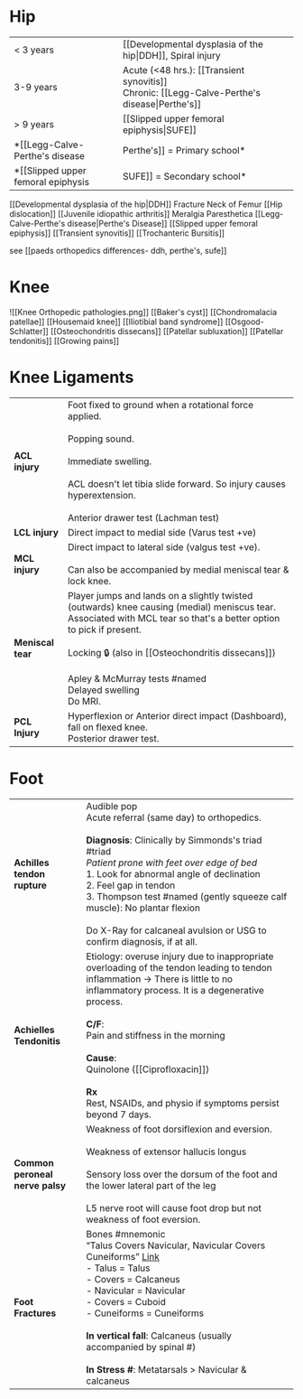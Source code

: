 # Hip
|           |                                                                                                   |
| --------- | ------------------------------------------------------------------------------------------------- |
| < 3 years | [[Developmental dysplasia of the hip\|DDH]], Spiral injury                                          |
| 3-9 years | Acute (<48 hrs.): [[Transient synovitis]]  <br>Chronic: [[Legg-Calve-Perthe's disease\|Perthe's]] |
| > 9 years | [[Slipped upper femoral epiphysis\|SUFE]]                                                         |
*[[Legg-Calve-Perthe's disease|Perthe's]] = Primary school*
*[[Slipped upper femoral epiphysis|SUFE]] = Secondary school*

[[Developmental dysplasia of the hip|DDH]]
Fracture Neck of Femur
[[Hip dislocation]]
[[Juvenile idiopathic arthritis]]
Meralgia Paresthetica
[[Legg-Calve-Perthe's disease|Perthe's Disease]]
[[Slipped upper femoral epiphysis]]
[[Transient synovitis]]
[[Trochanteric Bursitis]]

see [[paeds orthopedics differences- ddh, perthe's, sufe]]

# Knee
![[Knee Orthopedic pathologies.png]]
[[Baker's cyst]]
[[Chondromalacia patellae]]
[[Housemaid knee]]
[[Iliotibial band syndrome]]
[[Osgood-Schlatter]]
[[Osteochondritis dissecans]]
[[Patellar subluxation]]
[[Patellar tendonitis]]
[[Growing pains]]

# Knee Ligaments
|                   |                                                                                                                                                                                                                                                                                                    |
| ----------------- | -------------------------------------------------------------------------------------------------------------------------------------------------------------------------------------------------------------------------------------------------------------------------------------------------- |
| **ACL injury**    | Foot fixed to ground when a rotational force applied.<br><br>Popping sound.<br><br>Immediate swelling.<br><br>ACL doesn't let tibia slide forward. So injury causes hyperextension.<br><br>Anterior drawer test (Lachman test)                                                                     |
| **LCL injury**    | Direct impact to medial side (Varus test +ve)                                                                                                                                                                                                                                                      |
| **MCL injury**    | Direct impact to lateral side (valgus test +ve).<br><br>Can also be accompanied by medial meniscal tear & lock knee.                                                                                                                                                                               |
| **Meniscal tear** | Player jumps and lands on a slightly twisted (outwards) knee causing (medial) meniscus tear. Associated with MCL tear so that's a better option to pick if present.<br><br>Locking 🔒 (also in [[Osteochondritis dissecans]])<br><br>Apley & McMurray tests #named <br>Delayed swelling<br>Do MRI. |
| **PCL Injury**    | Hyperflexion or Anterior direct impact (Dashboard), fall on flexed knee.  <br>Posterior drawer test.                                                                                                                                                                                               |
# Foot
|                                 |                                                                                                                                                                                                                                                                                                                                                                                                               |
| ------------------------------- | ------------------------------------------------------------------------------------------------------------------------------------------------------------------------------------------------------------------------------------------------------------------------------------------------------------------------------------------------------------------------------------------------------------- |
| **Achilles tendon rupture**     | Audible pop<br>Acute referral (same day) to orthopedics.<br><br>**Diagnosis**: Clinically by Simmonds's triad #triad <br>*Patient prone with feet over edge of bed*<br>1. Look for abnormal angle of declination<br>2. Feel gap in tendon <br>3. Thompson test #named  (gently squeeze calf muscle): No plantar flexion<br><br>Do X-Ray for calcaneal avulsion or USG to confirm diagnosis, if at all.        |
| **Achielles Tendonitis**        | Etiology: overuse injury due to inappropriate overloading of the tendon leading to tendon inflammation -> There is little to no inflammatory process. It is a degenerative process.<br><br>**C/F**: <br>Pain and stiffness in the morning<br><br>**Cause**: <br>Quinolone ([[Ciprofloxacin]])<br><br>**Rx**<br>Rest, NSAIDs, and physio if symptoms persist beyond 7 days.                                    |
| **Common peroneal nerve palsy** | Weakness of foot dorsiflexion and eversion.<br><br>Weakness of extensor hallucis longus<br><br>Sensory loss over the dorsum of the foot and the lower lateral part of the leg<br><br>L5 nerve root will cause foot drop but not weakness of foot eversion.                                                                                                                                                    |
| **Foot Fractures**              | Bones #mnemonic<br>“Talus Covers Navicular, Navicular Covers Cuneiforms” [Link](https://www.ezmedlearning.com/blog/tarsal-bone-anatomy-mnemonic)<br>- Talus = Talus<br>- Covers = Calcaneus<br>- Navicular = Navicular<br>- Covers = Cuboid<br>- Cuneiforms = Cuneiforms<br><br>**In vertical fall**: Calcaneus (usually accompanied by spinal #)<br><br>**In Stress #**: Metatarsals > Navicular & calcaneus |